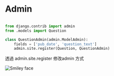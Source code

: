 # Admin


```python 

from django.contrib import admin
from .models import Question

class QuestionAdmin(admin.ModelAdmin):
    fields = ['pub_date', 'question_text']
    admin.site.register(Question, QuestionAdmin)

```

透過 admin.site.register 修改admin 方式


<img src="admin.png" alt="Smiley face">